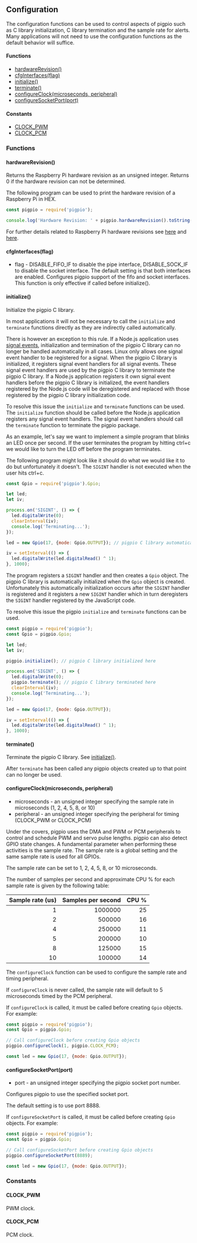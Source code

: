 ## Configuration

The configuration functions can be used to control aspects of pigpio such as
C library initialization, C library termination and the sample rate for
alerts. Many applications will not need to use the configuration functions as
the default behavior will suffice.

#### Functions
  - [hardwareRevision()](#hardwarerevision)
  - [cfgInterfaces(flag)](#cfginterfaces-flag)
  - [initialize()](#initialize)
  - [terminate()](#terminate)
  - [configureClock(microseconds, peripheral)](#configureclockmicroseconds-peripheral)
  - [configureSocketPort(port)](#configuresocketportport)

#### Constants
  - [CLOCK_PWM](#clock_pwm)
  - [CLOCK_PCM](#clock_pcm)

### Functions

#### hardwareRevision()
Returns the Raspberry Pi hardware revision as an unsigned integer. Returns 0
if the hardware revision can not be determined.

The following program can be used to print the hardware revision of a
Raspberry Pi in HEX.

```js
const pigpio = require('pigpio');

console.log('Hardware Revision: ' + pigpio.hardwareRevision().toString(16));
```

For further details related to Raspberry Pi hardware revisions see
[here](http://elinux.org/RPi_HardwareHistory) and
[here](https://github.com/joan2937/pigpio#gpio).

#### cfgInterfaces(flag)
- flag - DISABLE_FIFO_IF to disable the pipe interface, DISABLE_SOCK_IF to disable the socket interface.
The default setting is that both interfaces are enabled. 
Configures pigpio support of the fifo and socket interfaces.
This function is only effective if called before initialize(). 


#### initialize()
Initialize the pigpio C library.

In most applications it will not be necessary to call the `initialize` and
`terminate` functions directly as they are indirectly called automatically.

There is however an exception to this rule. If a Node.js application uses
[signal events](https://nodejs.org/dist/latest/docs/api/process.html#process_signal_events),
initialization and termination of the pigpio C library can no longer be
handled automatically in all cases. Linux only allows one signal event handler
to be registered for a signal. When the pigpio C library is initialized, it
registers signal event handlers for all signal events. These signal event
handlers are used by the pigpio C library to terminate the pigpio C library.
If a Node.js application registers it own signal event handlers before the
pigpio C library is initialized, the event handlers registered by the Node.js
code will be deregistered and replaced with those registered by the pigpio C
library initialization code.

To resolve this issue the `initialize` and `terminate` functions can be used.
The `initialize` function should be called before the Node.js application
registers any signal event handlers. The signal event handlers should call the
`terminate` function to terminate the pigpio package.

As an example, let's say we want to implement a simple program that blinks an
LED once per second. If the user terminates the program by hitting ctrl+c we
would like to turn the LED off before the program terminates.

The following program might look like it should do what we would like it to do
but unfortunately it doesn't. The `SIGINT` handler is not executed when the
user hits ctrl+c.

```js
const Gpio = require('pigpio').Gpio;

let led;
let iv;

process.on('SIGINT', () => {
  led.digitalWrite(0);
  clearInterval(iv);
  console.log('Terminating...');
});

led = new Gpio(17, {mode: Gpio.OUTPUT}); // pigpio C library automatically initialized here

iv = setInterval(() => {
  led.digitalWrite(led.digitalRead() ^ 1);
}, 1000);
```

The program registers a `SIGINT` handler and then creates a `Gpio` object. The
pigpio C library is automatically initialized when the `Gpio` object is
created. Unfortunately this automatically initialization occurs after the
`SIGINT` handler is registered and it registers a new `SIGINT` handler which
in turn deregisters the `SIGINT` handler registered by the JavaScript code.

To resolve this issue the pigpio `initialize` and `terminate` functions can be
used.

```js
const pigpio = require('pigpio');
const Gpio = pigpio.Gpio;

let led;
let iv;

pigpio.initialize(); // pigpio C library initialized here

process.on('SIGINT', () => {
  led.digitalWrite(0);
  pigpio.terminate(); // pigpio C library terminated here
  clearInterval(iv);
  console.log('Terminating...');
});

led = new Gpio(17, {mode: Gpio.OUTPUT});

iv = setInterval(() => {
  led.digitalWrite(led.digitalRead() ^ 1);
}, 1000);
```

#### terminate()
Terminate the pigpio C library. See
[initialize()](#initialize).

After `terminate` has been called any pigpio objects created up to that point
can no longer be used.

#### configureClock(microseconds, peripheral)
- microseconds - an unsigned integer specifying the sample rate in microseconds (1, 2, 4, 5, 8, or 10)
- peripheral - an unsigned integer specifying the peripheral for timing (CLOCK_PWM or CLOCK_PCM)

Under the covers, pigpio uses the DMA and PWM or PCM peripherals to control
and schedule PWM and servo pulse lengths. pigpio can also detect GPIO state
changes. A fundamental parameter when performing these activities is the
sample rate. The sample rate is a global setting and the same sample rate is
used for all GPIOs.

The sample rate can be set to 1, 2, 4, 5, 8, or 10 microseconds.

The number of samples per second and approximate CPU % for each sample rate
is given by the following table:

Sample rate (us) | Samples per second | CPU % |
---: | ---: | ---: |
1 | 1000000 | 25 |
2 | 500000 | 16 |
4 | 250000 | 11 |
5 | 200000 | 10 |
8 | 125000 | 15 |
10 | 100000 | 14 |

The `configureClock` function can be used to configure the sample rate and
timing peripheral.

If `configureClock` is never called, the sample rate will default to 5
microseconds timed by the PCM peripheral.

If `configureClock` is called, it must be called before creating `Gpio` objects.
For example:

```js
const pigpio = require('pigpio');
const Gpio = pigpio.Gpio;

// Call configureClock before creating Gpio objects
pigpio.configureClock(1, pigpio.CLOCK_PCM);

const led = new Gpio(17, {mode: Gpio.OUTPUT});
```

#### configureSocketPort(port)
- port - an unsigned integer specifying the pigpio socket port number.

Configures pigpio to use the specified socket port.

The default setting is to use port 8888.

If `configureSocketPort` is called, it must be called before creating `Gpio`
objects. For example:

```js
const pigpio = require('pigpio');
const Gpio = pigpio.Gpio;

// Call configureSocketPort before creating Gpio objects
pigpio.configureSocketPort(8889);

const led = new Gpio(17, {mode: Gpio.OUTPUT});
```

### Constants

#### CLOCK_PWM
PWM clock.

#### CLOCK_PCM
PCM clock.

